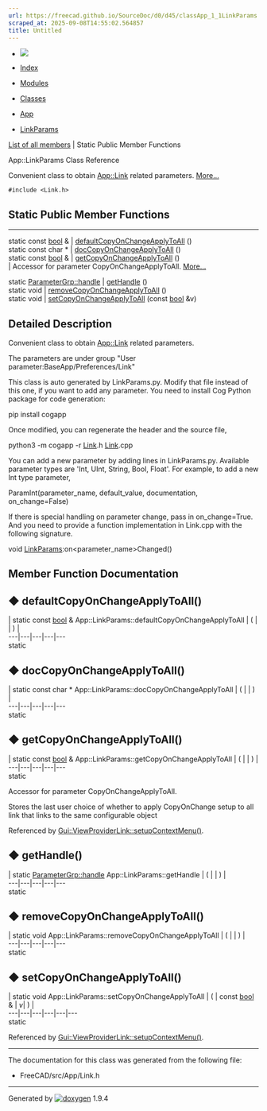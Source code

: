 ```yaml
---
url: https://freecad.github.io/SourceDoc/d0/d45/classApp_1_1LinkParams.html
scraped_at: 2025-09-08T14:55:02.564857
title: Untitled
---
```


  * [ ![](https://www.freecad.org/svg/logo-freecad.svg) ](https://freecadweb.org "FreeCAD")
  * [Index](../../index.html "Index")
  * [Modules](../../modules.html "Modules list")
  * [Classes](../../annotated.html "Annotated list")

  * [App](../../dd/dc2/namespaceApp.html)
  * [LinkParams](../../d0/d45/classApp_1_1LinkParams.html)

[List of all members](../../d3/d37/classApp_1_1LinkParams-members.html) | Static Public Member Functions

App::LinkParams Class Reference

Convenient class to obtain [App::Link](../../df/d9b/classApp_1_1Link.html)
related parameters.
[More...](../../d0/d45/classApp_1_1LinkParams.html#details)

`#include <Link.h>`

##  Static Public Member Functions  
  
---  
static const [bool](../../d9/db9/classbool.html) & | [defaultCopyOnChangeApplyToAll](../../d0/d45/classApp_1_1LinkParams.html#abd63a8b3b7547a57cf65dd5c007d1323) ()  
static const char * | [docCopyOnChangeApplyToAll](../../d0/d45/classApp_1_1LinkParams.html#ab3691492a4a684a75cc672fa1ec7b39c) ()  
static const [bool](../../d9/db9/classbool.html) & | [getCopyOnChangeApplyToAll](../../d0/d45/classApp_1_1LinkParams.html#a0aab001750f3130c878ab15098256e59) ()  
| Accessor for parameter CopyOnChangeApplyToAll.
[More...](../../d0/d45/classApp_1_1LinkParams.html#a0aab001750f3130c878ab15098256e59)  
  
static [ParameterGrp::handle](../../d4/d97/classParameterGrp.html#a22386e35cdbb20af1e527c1f930e4ea0) | [getHandle](../../d0/d45/classApp_1_1LinkParams.html#ab8102a571f9de4cfa8a9d2d12579a5a1) ()  
static void | [removeCopyOnChangeApplyToAll](../../d0/d45/classApp_1_1LinkParams.html#a12b35a52d8124c0e3a9d3afc1acacb58) ()  
static void | [setCopyOnChangeApplyToAll](../../d0/d45/classApp_1_1LinkParams.html#ad91bb68fc11b2ed6172f8efd93a30451) (const [bool](../../d9/db9/classbool.html) &v)  
  
## Detailed Description

Convenient class to obtain [App::Link](../../df/d9b/classApp_1_1Link.html)
related parameters.

The parameters are under group "User parameter:BaseApp/Preferences/Link"

This class is auto generated by LinkParams.py. Modify that file instead of
this one, if you want to add any parameter. You need to install Cog Python
package for code generation:

pip install cogapp

Once modified, you can regenerate the header and the source file,

python3 -m cogapp -r [Link](../../df/d9b/classApp_1_1Link.html).h
[Link](../../df/d9b/classApp_1_1Link.html).cpp

You can add a new parameter by adding lines in LinkParams.py. Available
parameter types are 'Int, UInt, String, Bool, Float'. For example, to add a
new Int type parameter,

ParamInt(parameter_name, default_value, documentation, on_change=False)

If there is special handling on parameter change, pass in on_change=True. And
you need to provide a function implementation in Link.cpp with the following
signature.

void
[LinkParams](../../d1/d10/namespaceLinkParams.html):on<parameter_name>Changed()

## Member Function Documentation

## ◆ defaultCopyOnChangeApplyToAll()

| static const [bool](../../d9/db9/classbool.html) & App::LinkParams::defaultCopyOnChangeApplyToAll  | ( | | ) |   
---|---|---|---|---  
static  
  
## ◆ docCopyOnChangeApplyToAll()

| static const char * App::LinkParams::docCopyOnChangeApplyToAll  | ( | | ) |   
---|---|---|---|---  
static  
  
## ◆ getCopyOnChangeApplyToAll()

| static const [bool](../../d9/db9/classbool.html) & App::LinkParams::getCopyOnChangeApplyToAll  | ( | | ) |   
---|---|---|---|---  
static  
  
Accessor for parameter CopyOnChangeApplyToAll.

Stores the last user choice of whether to apply CopyOnChange setup to all link
that links to the same configurable object

Referenced by
[Gui::ViewProviderLink::setupContextMenu()](../../d6/d59/classGui_1_1ViewProviderLink.html#a1e5de483828c97463a497ac82bc5df49).

## ◆ getHandle()

| static [ParameterGrp::handle](../../d4/d97/classParameterGrp.html#a22386e35cdbb20af1e527c1f930e4ea0) App::LinkParams::getHandle  | ( | | ) |   
---|---|---|---|---  
static  
  
## ◆ removeCopyOnChangeApplyToAll()

| static void App::LinkParams::removeCopyOnChangeApplyToAll  | ( | | ) |   
---|---|---|---|---  
static  
  
## ◆ setCopyOnChangeApplyToAll()

| static void App::LinkParams::setCopyOnChangeApplyToAll  | ( | const [bool](../../d9/db9/classbool.html) & | _v_| ) |   
---|---|---|---|---|---  
static  
  
Referenced by
[Gui::ViewProviderLink::setupContextMenu()](../../d6/d59/classGui_1_1ViewProviderLink.html#a1e5de483828c97463a497ac82bc5df49).

* * *

The documentation for this class was generated from the following file:

  * FreeCAD/src/App/Link.h

* * *

Generated by
[![doxygen](../../doxygen.svg)](https://www.doxygen.org/index.html) 1.9.4

